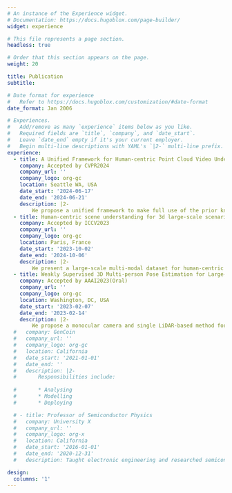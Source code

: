 ```yaml
---
# An instance of the Experience widget.
# Documentation: https://docs.hugoblox.com/page-builder/
widget: experience

# This file represents a page section.
headless: true

# Order that this section appears on the page.
weight: 20

title: Publication
subtitle:

# Date format for experience
#   Refer to https://docs.hugoblox.com/customization/#date-format
date_format: Jan 2006

# Experiences.
#   Add/remove as many `experience` items below as you like.
#   Required fields are `title`, `company`, and `date_start`.
#   Leave `date_end` empty if it's your current employer.
#   Begin multi-line descriptions with YAML's `|2-` multi-line prefix.
experience:
  - title: A Unified Framework for Human-centric Point Cloud Video Understanding
    company: Accepted by CVPR2024
    company_url: ''
    company_logo: org-gc
    location: Seattle WA, USA
    date_start: '2024-06-17'
    date_end: '2024-06-21'
    description: |2-
        We propose a unified framework to make full use of the prior knowledge and explore the inherent features in the data itself for generalized human-centric point cloud video understanding.
  - title: Human-centric scene understanding for 3d large-scale scenarios
    company: Accepted by ICCV2023
    company_url: ''
    company_logo: org-gc
    location: Paris, France
    date_start: '2023-10-02'
    date_end: '2024-10-06'
    description: |2-
        We present a large-scale multi-modal dataset for human-centric scene understanding, dubbed HuCenLife, which is collected in diverse daily-life scenarios with rich and fine-grained annotations, with benchmarks in any 3D perception tasks, such as segmentation, detection, action recognition, etc.
  - title: Weakly Supervised 3D Multi-person Pose Estimation for Large-scale Scenes based on Monocular Camera and Single LiDAR
    company: Accepted by AAAI2023(Oral)
    company_url: ''
    company_logo: org-gc
    location: Washington, DC, USA
    date_start: '2023-02-07'
    date_end: '2023-02-14'
    description: |2-
        We propose a monocular camera and single LiDAR-based method for 3D multi-person pose estimation in large-scale scenes, with an effective fusion strategy to take advantage of multi-modal input data and make full use of temporal information to guide the network to learn natural and coherent human motions in a weak supervised paradigm.
  #   company: GenCoin
  #   company_url: ''
  #   company_logo: org-gc
  #   location: California
  #   date_start: '2021-01-01'
  #   date_end: ''
  #   description: |2-
  #       Responsibilities include:
        
  #       * Analysing
  #       * Modelling
  #       * Deploying

  # - title: Professor of Semiconductor Physics
  #   company: University X
  #   company_url: ''
  #   company_logo: org-x
  #   location: California
  #   date_start: '2016-01-01'
  #   date_end: '2020-12-31'
  #   description: Taught electronic engineering and researched semiconductor physics.

design:
  columns: '1'
---
```

